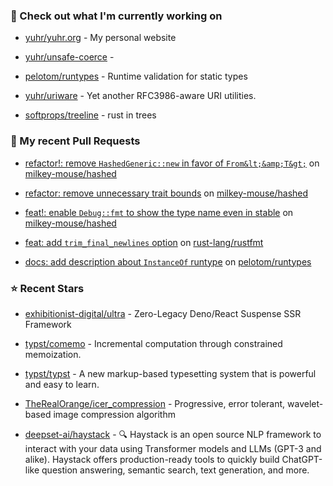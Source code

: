 ### 👷 Check out what I'm currently working on



- [yuhr/yuhr.org](https://github.com/yuhr/yuhr.org) - My personal website

- [yuhr/unsafe-coerce](https://github.com/yuhr/unsafe-coerce) - 

- [pelotom/runtypes](https://github.com/pelotom/runtypes) - Runtime validation for static types

- [yuhr/uriware](https://github.com/yuhr/uriware) - Yet another RFC3986-aware URI utilities.

- [softprops/treeline](https://github.com/softprops/treeline) - rust in trees

### 🔨 My recent Pull Requests



- [refactor!: remove `HashedGeneric::new` in favor of `From&lt;&amp;T&gt;`](https://github.com/milkey-mouse/hashed/pull/5) on [milkey-mouse/hashed](https://github.com/milkey-mouse/hashed)

- [refactor: remove unnecessary trait bounds](https://github.com/milkey-mouse/hashed/pull/4) on [milkey-mouse/hashed](https://github.com/milkey-mouse/hashed)

- [feat!: enable `Debug::fmt` to show the type name even in stable](https://github.com/milkey-mouse/hashed/pull/3) on [milkey-mouse/hashed](https://github.com/milkey-mouse/hashed)

- [feat: add `trim_final_newlines` option](https://github.com/rust-lang/rustfmt/pull/5653) on [rust-lang/rustfmt](https://github.com/rust-lang/rustfmt)

- [docs: add description about `InstanceOf` runtype](https://github.com/pelotom/runtypes/pull/313) on [pelotom/runtypes](https://github.com/pelotom/runtypes)

### ⭐ Recent Stars



- [exhibitionist-digital/ultra](https://github.com/exhibitionist-digital/ultra) - Zero-Legacy Deno/React Suspense SSR Framework

- [typst/comemo](https://github.com/typst/comemo) - Incremental computation through constrained memoization.

- [typst/typst](https://github.com/typst/typst) - A new markup-based typesetting system that is powerful and easy to learn.

- [TheRealOrange/icer_compression](https://github.com/TheRealOrange/icer_compression) - Progressive, error tolerant, wavelet-based image compression algorithm

- [deepset-ai/haystack](https://github.com/deepset-ai/haystack) - :mag: Haystack is an open source NLP framework to interact with your data using Transformer models and LLMs (GPT-3 and alike). Haystack offers production-ready tools to quickly build ChatGPT-like question answering, semantic search, text generation, and more.